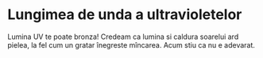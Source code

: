 # Lungimea de unda a ultravioletelor

Lumina UV te poate bronza! Credeam ca lumina si caldura soarelui ard pielea, la
fel cum un gratar înegreste mîncarea. Acum stiu ca nu e adevarat.
